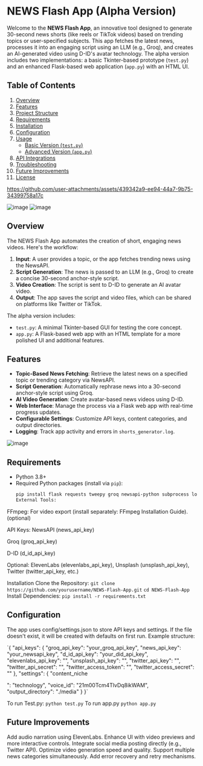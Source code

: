 # NEWS Flash App (Alpha Version)

Welcome to the **NEWS Flash App**, an innovative tool designed to generate 30-second news shorts (like reels or TikTok videos) based on trending topics or user-specified subjects. This app fetches the latest news, processes it into an engaging script using an LLM (e.g., Groq), and creates an AI-generated video using D-ID's avatar technology. The alpha version includes two implementations: a basic Tkinter-based prototype (`test.py`) and an enhanced Flask-based web application (`app.py`) with an HTML UI.

## Table of Contents
1. [Overview](#overview)
2. [Features](#features)
3. [Project Structure](#project-structure)
4. [Requirements](#requirements)
5. [Installation](#installation)
6. [Configuration](#configuration)
7. [Usage](#usage)
   - [Basic Version (`test.py`)](#basic-version-testpy)
   - [Advanced Version (`app.py`)](#advanced-version-apppy)
8. [API Integrations](#api-integrations)
9. [Troubleshooting](#troubleshooting)
10. [Future Improvements](#future-improvements)
11. [License](#license)

https://github.com/user-attachments/assets/439342a9-ee94-44a7-9b75-34399758a17c

![image](https://github.com/user-attachments/assets/a4247861-e3df-4e7f-8bee-0718dd510abd)
![image](https://github.com/user-attachments/assets/dc1dffc3-b2e1-40dd-894a-27a4556cc4ad)

## Overview
The NEWS Flash App automates the creation of short, engaging news videos. Here's the workflow:
1. **Input**: A user provides a topic, or the app fetches trending news using the NewsAPI.
2. **Script Generation**: The news is passed to an LLM (e.g., Groq) to create a concise 30-second anchor-style script.
3. **Video Creation**: The script is sent to D-ID to generate an AI avatar video.
4. **Output**: The app saves the script and video files, which can be shared on platforms like Twitter or TikTok.

The alpha version includes:
- `test.py`: A minimal Tkinter-based GUI for testing the core concept.
- `app.py`: A Flask-based web app with an HTML template for a more polished UI and additional features.

## Features
- **Topic-Based News Fetching**: Retrieve the latest news on a specified topic or trending category via NewsAPI.
- **Script Generation**: Automatically rephrase news into a 30-second anchor-style script using Groq.
- **AI Video Generation**: Create avatar-based news videos using D-ID.
- **Web Interface**: Manage the process via a Flask web app with real-time progress updates.
- **Configurable Settings**: Customize API keys, content categories, and output directories.
- **Logging**: Track app activity and errors in `shorts_generator.log`.

![image](https://github.com/user-attachments/assets/ef72a0bf-d308-4428-8d23-35fcc9daa1b0)


## Requirements
- Python 3.8+
- Required Python packages (install via `pip`):
  ```bash
  pip install flask requests tweepy groq newsapi-python subprocess logging json os datetime threading
  External Tools:
FFmpeg: For video export (install separately: FFmpeg Installation Guide). (optional)

API Keys:
NewsAPI (news_api_key)

Groq (groq_api_key)

D-ID (d_id_api_key)

Optional: ElevenLabs (elevenlabs_api_key), Unsplash (unsplash_api_key), Twitter (twitter_api_key, etc.)

Installation
Clone the Repository:
`git clone https://github.com/yourusername/NEWS-Flash-App.git`
`cd NEWS-Flash-App`
Install Dependencies:
`pip install -r requirements.txt`
## Configuration
The app uses config/settings.json to store API keys and settings. If the file doesn't exist, it will be created with defaults on first run. Example structure:

`{
    "api_keys": {
        "groq_api_key": "your_groq_api_key",
        "news_api_key": "your_newsapi_key",
        "d_id_api_key": "your_did_api_key",
        "elevenlabs_api_key": "",
        "unsplash_api_key": "",
        "twitter_api_key": "",
        "twitter_api_secret": "",
        "twitter_access_token": "",
        "twitter_access_secret": ""
    },
    "settings": {
        "content_niche


": "technology",
        "voice_id": "21m00Tcm4TlvDq8ikWAM",
        "output_directory": "./media"
    }
}`

To run Test.py:
`python test.py`
To run app.py
`python app.py`


## Future Improvements
Add audio narration using ElevenLabs.
Enhance UI with video previews and more interactive controls.
Integrate social media posting directly (e.g., Twitter API).
Optimize video generation speed and quality.
Support multiple news categories simultaneously.
Add error recovery and retry mechanisms.


